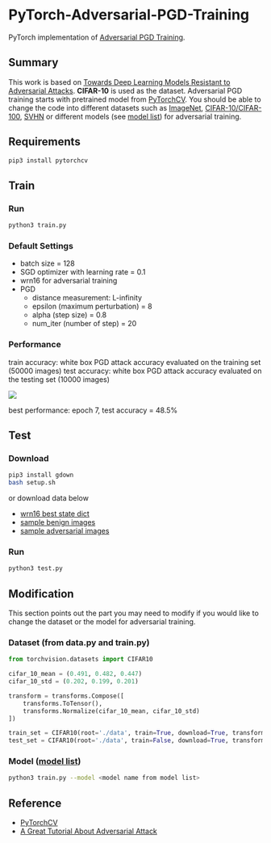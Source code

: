# PyTorch-Adversarial-PGD-Training

PyTorch implementation of [Adversarial PGD Training](https://arxiv.org/abs/1706.06083).

## Summary

This work is based on [Towards Deep Learning Models Resistant to Adversarial Attacks](https://arxiv.org/abs/1706.06083). **CIFAR-10** is used as the dataset. Adversarial PGD training starts with pretrained model from [PyTorchCV](https://pypi.org/project/pytorchcv/). You should be able to change the code into different datasets such as [ImageNet](http://www.image-net.org), [CIFAR-10/CIFAR-100](https://www.cs.toronto.edu/%7Ekriz/cifar.html), [SVHN](http://ufldl.stanford.edu/housenumbers/) or different models (see [model list](https://github.com/osmr/imgclsmob/blob/master/pytorch/pytorchcv/model_provider.py)) for adversarial training.

## Requirements
```bash
pip3 install pytorchcv
```

## Train

### Run
```bash
python3 train.py
```

### Default Settings
* batch size = 128
* SGD optimizer with learning rate = 0.1
* wrn16 for adversarial training
* PGD
    * distance measurement: L-infinity
    * epsilon (maximum perturbation) = 8
    * alpha (step size) = 0.8
    * num_iter (number of step) = 20

### Performance

train accuracy: white box PGD attack accuracy evaluated on the training set (50000 images)
test accuracy: white box PGD attack accuracy evaluated on the testing set (10000 images)

![](https://i.imgur.com/YFht8Rn.png)

best performance: epoch 7, test accuracy = 48.5%

## Test

### Download

```bash
pip3 install gdown
bash setup.sh
```
or download data below
* [wrn16 best state dict](https://drive.google.com/file/d/1QsXu3FpU5N4pXN4Vs5r2QR6Y-Y79hdpK/view?usp=sharing)
* [sample benign images](https://drive.google.com/file/d/1F0Jye2aOHAtSoknMV-ElPVC7UtqMTKAs/view?usp=sharing)
* [sample adversarial images](https://drive.google.com/file/d/1Y-3PPHZuOcATU-SSFCdBn1uyRLfiV9AD/view?usp=sharing)

### Run

```bash
python3 test.py
```

## Modification

This section points out the part you may need to modify if you would like to change the dataset or the model for adversarial training.

### Dataset (from data.py and train.py)
```python
from torchvision.datasets import CIFAR10

cifar_10_mean = (0.491, 0.482, 0.447)
cifar_10_std = (0.202, 0.199, 0.201)

transform = transforms.Compose([
    transforms.ToTensor(),
    transforms.Normalize(cifar_10_mean, cifar_10_std)
])

train_set = CIFAR10(root='./data', train=True, download=True, transform=transform)
test_set = CIFAR10(root='./data', train=False, download=True, transform=transform)
```

### Model ([model list](https://github.com/osmr/imgclsmob/blob/master/pytorch/pytorchcv/model_provider.py))
```bash
python3 train.py --model <model name from model list>
```

## Reference

* [PyTorchCV](https://pypi.org/project/pytorchcv/)
* [A Great Tutorial About Adversarial Attack](https://adversarial-ml-tutorial.org)

